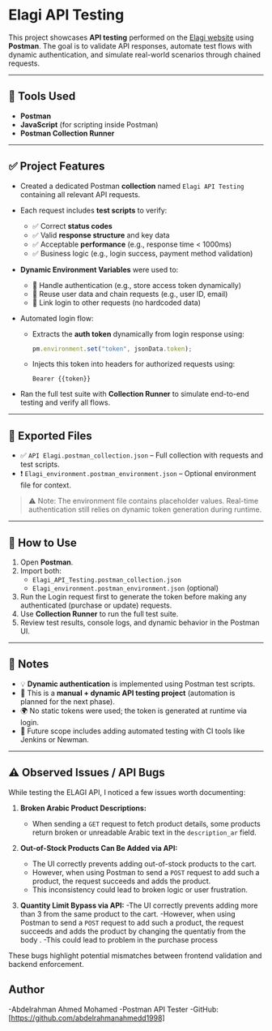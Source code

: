 # Elagi API Testing

This project showcases **API testing** performed on the [Elagi website](https://elagi.semicorner.com/home) using **Postman**. The goal is to validate API responses, automate test flows with dynamic authentication, and simulate real-world scenarios through chained requests.

---

## 🔧 Tools Used

- **Postman**  
- **JavaScript** (for scripting inside Postman)  
- **Postman Collection Runner**

---

## ✅ Project Features

- Created a dedicated Postman **collection** named `Elagi API Testing` containing all relevant API requests.

- Each request includes **test scripts** to verify:
  - ✅ Correct **status codes**
  - ✅ Valid **response structure** and key data
  - ✅ Acceptable **performance** (e.g., response time < 1000ms)
  - ✅ Business logic (e.g., login success, payment method validation)

- **Dynamic Environment Variables** were used to:
  - 🔐 Handle authentication (e.g., store access token dynamically)
  - 🔄 Reuse user data and chain requests (e.g., user ID, email)
  - 🧪 Link login to other requests (no hardcoded data)

- Automated login flow:
  - Extracts the **auth token** dynamically from login response using:
    ```js
    pm.environment.set("token", jsonData.token);
    ```
  - Injects this token into headers for authorized requests using:
    ```
    Bearer {{token}}
    ```

- Ran the full test suite with **Collection Runner** to simulate end-to-end testing and verify all flows.

---

## 📁 Exported Files

- ✅ `API Elagi.postman_collection.json` – Full collection with requests and test scripts.
- ❗ `Elagi_environment.postman_environment.json` – Optional environment file for context.

> ⚠️ Note: The environment file contains placeholder values. Real-time authentication still relies on dynamic token generation during runtime.

---

## 🚀 How to Use

1. Open **Postman**.
2. Import both:
   - `Elagi_API_Testing.postman_collection.json`
   - `Elagi_environment.postman_environment.json` (optional)
3. Run the Login request first to generate the token before making any authenticated (purchase or update) requests.
4. Use **Collection Runner** to run the full test suite.
5. Review test results, console logs, and dynamic behavior in the Postman UI.

---

## 📌 Notes

- 💡 **Dynamic authentication** is implemented using Postman test scripts.
- 💼 This is a **manual + dynamic API testing project** (automation is planned for the next phase).
- 🌍 No static tokens were used; the token is generated at runtime via login.
- 🧪 Future scope includes adding automated testing with CI tools like Jenkins or Newman.

---

## ⚠️ Observed Issues / API Bugs

While testing the ELAGI API, I noticed a few issues worth documenting:

1. **Broken Arabic Product Descriptions:**
   - When sending a `GET` request to fetch product details, some products return broken or unreadable Arabic text in the `description_ar` field.

2. **Out-of-Stock Products Can Be Added via API:**
   - The UI correctly prevents adding out-of-stock products to the cart.
   - However, when using Postman to send a `POST` request to add such a product, the request succeeds and adds the product.
   - This inconsistency could lead to broken logic or user frustration.

3. **Quantity Limit Bypass via API:**
   -The UI correctly prevents adding more than 3 from the same product to the cart.
   -However, when using Postman to send a `POST` request to add such a product, the request succeeds and adds the product by changing the quentatiy from the body .
   -This could lead to problem in the purchase process

These bugs highlight potential mismatches between frontend validation and backend enforcement.

## Author
  -Abdelrahman Ahmed Mohamed
  -Postman API Tester
  -GitHub: [https://github.com/abdelrahmanahmedd1998]

